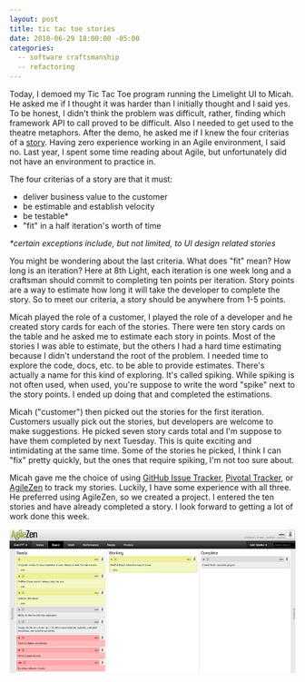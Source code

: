 ```yaml
---
layout: post
title: tic tac toe stories
date: 2010-06-29 18:00:00 -05:00
categories:
  -- software craftsmanship
  -- refactoring
---
```


Today, I demoed my Tic Tac Toe program running the Limelight UI to Micah.  He asked me if I thought it was harder than I initially thought and I said yes.  To be honest, I didn't think the problem was difficult, rather, finding which framework API to call proved to be difficult.  Also I needed to get used to the theatre metaphors.  After the demo, he asked me if I knew the four criterias of a [story](http://www.agilemodeling.com/artifacts/userStory.htm).  Having zero experience working in an Agile environment, I said no.  Last year, I spent some time reading about Agile, but unfortunately did not have an environment to practice in.

The four criterias of a story are that it must:

* deliver business value to the customer
* be estimable and establish velocity
* be testable*
* "fit" in a half iteration's worth of time

_*certain exceptions include, but not limited, to UI design related stories_

You might be wondering about the last criteria.  What does "fit" mean?  How long is an iteration?  Here at 8th Light, each iteration is one week long and a craftsman should commit to completing ten points per iteration.  Story points are a way to estimate how long it will take the developer to complete the story.  So to meet our criteria, a story should be anywhere from 1-5 points.

Micah played the role of a customer, I played the role of a developer and he created story cards for each of the stories.  There were ten story cards on the table and he asked me to estimate each story in points.  Most of the stories I was able to estimate, but the others I had a hard time estimating because I didn't understand the root of the problem.  I needed time to explore the code, docs, etc. to be able to provide estimates.  There's actually a name for this kind of exploring.  It's called spiking.  While spiking is not often used, when used, you're suppose to write the word "spike" next to the story points.  I ended up doing that and completed the estimations.

Micah ("customer") then picked out the stories for the first iteration.  Customers usually pick out the stories, but developers are welcome to make suggestions.  He picked seven story cards total and I'm suppose to have them completed by next Tuesday.  This is quite exciting and intimidating at the same time.  Some of the stories he picked, I think I can "fix" pretty quickly, but the ones that require spiking, I'm not too sure about.

Micah gave me the choice of using [GitHub Issue Tracker](http://github.com/blog/411-github-issue-tracker), [Pivotal Tracker](http://www.pivotaltracker.com/), or [AgileZen](http://agilezen.com/) to track my stories.  Luckily, I have some experience with all three.  He preferred using AgileZen, so we created a project.  I entered the ten stories and have already completed a story.  I look forward to getting a lot of work done this week.

![AgileZen TTT](/images/agilezen_ttt.png)
